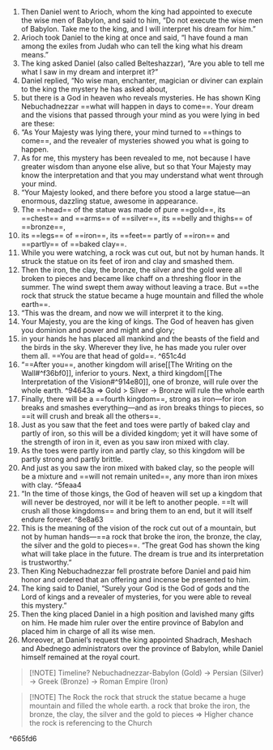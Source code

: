 1. Then Daniel went to Arioch, whom the king had appointed to execute the wise men of Babylon, and said to him, “Do not execute the wise men of Babylon. Take me to the king, and I will interpret his dream for him.”
2. Arioch took Daniel to the king at once and said, “I have found a man among the exiles from Judah who can tell the king what his dream means.”
3. The king asked Daniel (also called Belteshazzar), “Are you able to tell me what I saw in my dream and interpret it?”
4. Daniel replied, “No wise man, enchanter, magician or diviner can explain to the king the mystery he has asked about, 
5. but there is a God in heaven who reveals mysteries. He has shown King Nebuchadnezzar ==what will happen in days to come==. Your dream and the visions that passed through your mind as you were lying in bed are these:
6. “As Your Majesty was lying there, your mind turned to ==things to come==, and the revealer of mysteries showed you what is going to happen. 
7. As for me, this mystery has been revealed to me, not because I have greater wisdom than anyone else alive, but so that Your Majesty may know the interpretation and that you may understand what went through your mind.
8. “Your Majesty looked, and there before you stood a large statue—an enormous, dazzling statue, awesome in appearance. 
9. The ==head== of the statue was made of pure ==gold==, its ==chest== and ==arms== of ==silver==, its ==belly and thighs== of ==bronze==, 
10. its ==legs== of ==iron==, its ==feet== partly of ==iron== and ==partly== of ==baked clay==. 
11. While you were watching, a rock was cut out, but not by human hands. It struck the statue on its feet of iron and clay and smashed them. 
12. Then the iron, the clay, the bronze, the silver and the gold were all broken to pieces and became like chaff on a threshing floor in the summer. The wind swept them away without leaving a trace. But ==the rock that struck the statue became a huge mountain and filled the whole earth==.
13. “This was the dream, and now we will interpret it to the king. 
14. Your Majesty, you are the king of kings. The God of heaven has given you dominion and power and might and glory; 
15. in your hands he has placed all mankind and the beasts of the field and the birds in the sky. Wherever they live, he has made you ruler over them all. ==You are that head of gold==. ^651c4d
16. “==After you==, another kingdom will arise[[The Writing on the Wall#^f36bf0]], inferior to yours. Next, a third kingdom[[The Interpretation of the Vision#^914e80]], one of bronze, will rule over the whole earth.  ^94643a
    => Gold > Silver -> Bronze will rule the whole earth 
17. Finally, there will be a ==fourth kingdom==, strong as iron—for iron breaks and smashes everything—and as iron breaks things to pieces, so ==it will crush and break all the others==. 
18. Just as you saw that the feet and toes were partly of baked clay and partly of iron, so this will be a divided kingdom; yet it will have some of the strength of iron in it, even as you saw iron mixed with clay. 
19. As the toes were partly iron and partly clay, so this kingdom will be partly strong and partly brittle. 
20. And just as you saw the iron mixed with baked clay, so the people will be a mixture and ==will not remain united==, any more than iron mixes with clay. ^5feaa4
21. “In the time of those kings, the God of heaven will set up a kingdom that will never be destroyed, nor will it be left to another people. ==It will crush all those kingdoms== and bring them to an end, but it will itself endure forever.  ^8e8a63
22. This is the meaning of the vision of the rock cut out of a mountain, but not by human hands—==a rock that broke the iron, the bronze, the clay, the silver and the gold to pieces==. “The great God has shown the king what will take place in the future. The dream is true and its interpretation is trustworthy.”
23. Then King Nebuchadnezzar fell prostrate before Daniel and paid him honor and ordered that an offering and incense be presented to him. 
24. The king said to Daniel, “Surely your God is the God of gods and the Lord of kings and a revealer of mysteries, for you were able to reveal this mystery.”
25. Then the king placed Daniel in a high position and lavished many gifts on him. He made him ruler over the entire province of Babylon and placed him in charge of all its wise men. 
26. Moreover, at Daniel’s request the king appointed Shadrach, Meshach and Abednego administrators over the province of Babylon, while Daniel himself remained at the royal court.



> [!NOTE] Timeline?
> Nebuchadnezzar-Babylon (Gold) ->  Persian (Silver) -> Greek (Bronze) -> Roman Empire (Iron)


> [!NOTE] The Rock
> the rock that struck the statue became a huge mountain and filled the whole earth.
> a rock that broke the iron, the bronze, the clay, the silver and the gold to pieces
> => Higher chance the rock is referencing to the Church

^665fd6

